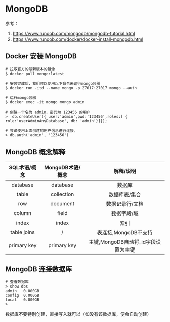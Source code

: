 # MongoDB

参考：

1. https://www.runoob.com/mongodb/mongodb-tutorial.html
2. https://www.runoob.com/docker/docker-install-mongodb.html

## Docker 安装 MongoDB


```angularjs
# 拉取官方的最新版本的镜像
$ docker pull mongo:latest

# 安装完成后，我们可以使用以下命令来运行mongo容器
$ docker run -itd --name mongo -p 27017:27017 mongo --auth

# 运行mongo容器
$ docker exec -it mongo mongo admin

# 创建一个名为 admin，密码为 123456 的用户
>  db.createUser({ user:'admin',pwd:'123456',roles:[ { role:'userAdminAnyDatabase', db: 'admin'}]});

# 尝试使用上面创建的用户信息进行连接。
> db.auth('admin', '123456')
```

## MongoDB 概念解释
	
|   SQL术语/概念 |   MongoDB术语/概念   |  解释/说明                        |
|:------------:|:-------------------:|:-------------------------------:|
| database     |  database           | 数据库                           |
| table        |  collection         | 数据库表/集合                     |
| row	       |  document           | 数据记录行/文档                    |
| column	   |  field              | 数据字段/域                       |
| index	       |  index              | 索引                             |
| table joins  |      /              | 表连接,MongoDB不支持               |
| primary key  |  primary key        | 主键,MongoDB自动将_id字段设置为主键  |

## MongoDB 连接数据库

```angularjs
# 查看数据库
> show dbs
admin   0.000GB
config  0.000GB
local   0.000GB
> 
```

数据库不要特别创建，直接写入就可以（如没有该数据库，便会自动创建）





